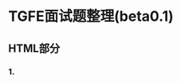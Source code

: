 # TGFE面试题整理(beta0.1)

## **HTML部分**

### 1.<script>写在<head>和<body>中的区别
```markdown
   * HTML 标准<script>不应该出现在<body>中
   * 浏览器有容错设计，所以写在<body>中也不会出错
   * 但是会产生FOUC、重绘等问题
   * <style scoped>这种写法是可以写在body元素中的，但是后来的标准中又删掉了
```

### 2.什么是CSSOM树和DOM树？
```markdown

```

### 3.浏览器是如何解析、渲染页面的？
```markdown

```

### 4.不同浏览器盒模型有什么区别？
```markdown

```
### 5.什么是flexbox？flexbox有哪些属性？
```markdown
     
```

### 6.Doctype是什么? HTML5 为什么只需要写 <!DOCTYPE HTML>？
```markdown
   HTML5 不基于SGML(标准通用标记语言)，因此不需要对DTD进行引用，但是需要Doctype来规范浏览器的行为；
   而HTML4.01基于SGML,所以需要对DTD进行引用，才能告知浏览器文档所使用的文档类型。
```

### 7.什么是渐进增强和优雅降级?
```markdown

```

